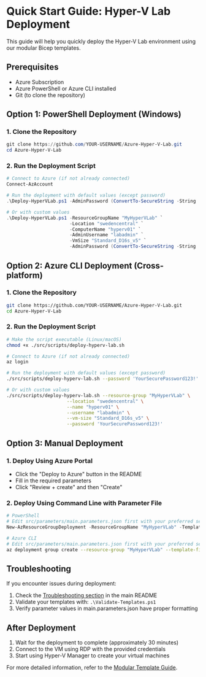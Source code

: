 # Quick Start Guide: Hyper-V Lab Deployment

This guide will help you quickly deploy the Hyper-V Lab environment using our modular Bicep templates.

## Prerequisites

- Azure Subscription
- Azure PowerShell or Azure CLI installed
- Git (to clone the repository)

## Option 1: PowerShell Deployment (Windows)

### 1. Clone the Repository
```powershell
git clone https://github.com/YOUR-USERNAME/Azure-Hyper-V-Lab.git
cd Azure-Hyper-V-Lab
```

### 2. Run the Deployment Script
```powershell
# Connect to Azure (if not already connected)
Connect-AzAccount

# Run the deployment with default values (except password)
.\Deploy-HyperVLab.ps1 -AdminPassword (ConvertTo-SecureString -String 'YourSecurePassword123!' -AsPlainText -Force)

# Or with custom values
.\Deploy-HyperVLab.ps1 -ResourceGroupName "MyHyperVLab" `
                       -Location "swedencentral" `
                       -ComputerName "hyperv01" `
                       -AdminUsername "labadmin" `
                       -VmSize "Standard_D16s_v5" `
                       -AdminPassword (ConvertTo-SecureString -String 'YourSecurePassword123!' -AsPlainText -Force)
```

## Option 2: Azure CLI Deployment (Cross-platform)

### 1. Clone the Repository
```bash
git clone https://github.com/YOUR-USERNAME/Azure-Hyper-V-Lab.git
cd Azure-Hyper-V-Lab
```

### 2. Run the Deployment Script
```bash
# Make the script executable (Linux/macOS)
chmod +x ./src/scripts/deploy-hyperv-lab.sh

# Connect to Azure (if not already connected)
az login

# Run the deployment with default values (except password)
./src/scripts/deploy-hyperv-lab.sh --password 'YourSecurePassword123!'

# Or with custom values
./src/scripts/deploy-hyperv-lab.sh --resource-group "MyHyperVLab" \
                      --location "swedencentral" \
                      --name "hyperv01" \
                      --username "labadmin" \
                      --vm-size "Standard_D16s_v5" \
                      --password 'YourSecurePassword123!'
```

## Option 3: Manual Deployment

### 1. Deploy Using Azure Portal
- Click the "Deploy to Azure" button in the README
- Fill in the required parameters
- Click "Review + create" and then "Create"

### 2. Deploy Using Command Line with Parameter File
```powershell
# PowerShell
# Edit src/parameters/main.parameters.json first with your preferred settings
New-AzResourceGroupDeployment -ResourceGroupName "MyHyperVLab" -TemplateFile ".\src\bicep\main.bicep" -TemplateParameterFile ".\src\parameters\main.parameters.json"
```

```bash
# Azure CLI
# Edit src/parameters/main.parameters.json first with your preferred settings
az deployment group create --resource-group "MyHyperVLab" --template-file "./src/bicep/main.bicep" --parameters "@src/parameters/main.parameters.json"
```

## Troubleshooting

If you encounter issues during deployment:

1. Check the [Troubleshooting section](README.md#troubleshooting) in the main README
2. Validate your templates with: `.\Validate-Templates.ps1`
3. Verify parameter values in main.parameters.json have proper formatting

## After Deployment

1. Wait for the deployment to complete (approximately 30 minutes)
2. Connect to the VM using RDP with the provided credentials
3. Start using Hyper-V Manager to create your virtual machines

For more detailed information, refer to the [Modular Template Guide](MODULAR-TEMPLATE-GUIDE.md).
